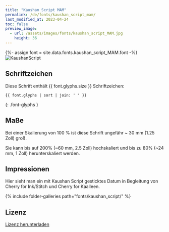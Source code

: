 ```yaml
---
title: "Kaushan Script MAM"
permalink: /de/fonts/kaushan_script_mam/
last_modified_at: 2023-04-24
toc: false
preview_image:
  - url: /assets/images/fonts/kaushan_script_MAM.jpg
    height: 36
---
```

{%- assign font = site.data.fonts.kaushan_script_MAM.font -%}
![KaushanScript](/assets/images/fonts/kaushan_script_MAM.jpg)


## Schriftzeichen

Diese Schrift enthält  {{ font.glyphs.size }} Schriftzeichen:

```
{{ font.glyphs | sort | join: ' ' }}
```
{: .font-glyphs }


## Maße

Bei einer Skalierung von 100 % ist diese Schrift ungefähr ~ 30 mm (1.25 Zoll) groß.

Sie kann bis auf 200% (~60 mm, 2.5 Zoll) hochskaliert und bis zu 80% (~24 mm, 1 Zoll) herunterskaliert werden.


## Impressionen

Hier sieht man ein mit Kaushan Script gesticktes Datum in Begleitung von Cherry for Ink/Stitch und Cherry for Kaalleen.

{% include folder-galleries path="fonts/kaushan_script/" %}


## Lizenz

[Lizenz herunterladen](https://github.com/inkstitch/inkstitch/tree/main/fonts/kaushan_script_MAM/LICENSE)
